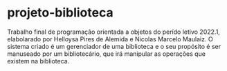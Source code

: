 # projeto-biblioteca
 Trabalho final de programação orientada a objetos do perído letivo 2022.1, elabolarado por Helloysa Pires de Alemida e Nicolas Marcelo Maulaiz. O sistema criado é um gerenciador de uma biblioteca e o seu propósito é ser manuseado por um bibliotecário, que irá manipular as operações que existem na biblioteca.

